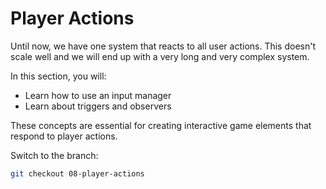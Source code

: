 # Player Actions

Until now, we have one system that reacts to all user actions. This doesn't scale well and we will end up with a very long and very complex system.

In this section, you will:

- Learn how to use an input manager
- Learn about triggers and observers

These concepts are essential for creating interactive game elements that respond to player actions.

Switch to the branch:

```sh
git checkout 08-player-actions
```
